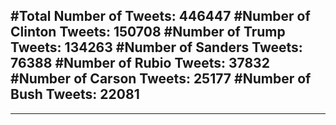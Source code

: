 #Total Number of Tweets: 446447 
#Number of Clinton Tweets: 150708
#Number of Trump Tweets: 134263
#Number of Sanders Tweets: 76388
#Number of Rubio Tweets: 37832
#Number of Carson Tweets: 25177
#Number of Bush Tweets: 22081
---
---
